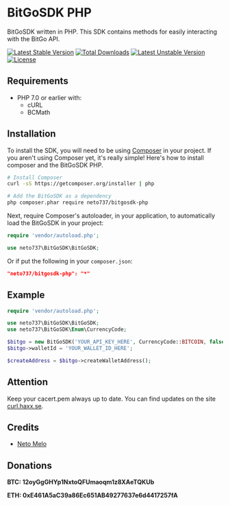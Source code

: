 
# BitGoSDK PHP

BitGoSDK written in PHP. This SDK contains methods for easily interacting with the BitGo API.

[![Latest Stable Version](https://poser.pugx.org/neto737/bitgosdk-php/version)](https://packagist.org/packages/neto737/bitgosdk-php) [![Total Downloads](https://poser.pugx.org/neto737/bitgosdk-php/downloads)](https://packagist.org/packages/neto737/bitgosdk-php) [![Latest Unstable Version](https://poser.pugx.org/neto737/bitgosdk-php/v/unstable)](//packagist.org/packages/neto737/bitgosdk-php) [![License](https://poser.pugx.org/neto737/bitgosdk-php/license)](https://packagist.org/packages/neto737/bitgosdk-php)

## Requirements
- PHP 7.0 or earlier with:
  - cURL
  - BCMath

## Installation

To install the SDK, you will need to be using [Composer](http://getcomposer.org/) in your project. If you aren't using Composer yet, it's really simple! Here's how to install composer and the BitGoSDK PHP.
```sh
# Install Composer
curl -sS https://getcomposer.org/installer | php

# Add the BitGoSDK as a dependency
php composer.phar require neto737/bitgosdk-php
```

Next, require Composer's autoloader, in your application, to automatically load the BitGoSDK in your project:

```php
require 'vendor/autoload.php';

use neto737\BitGoSDK\BitGoSDK;
```

Or if put the following in your `composer.json`:

```json
"neto737/bitgosdk-php": "*"
```
  
## Example

```php
require 'vendor/autoload.php';

use neto737\BitGoSDK\BitGoSDK;
use neto737\BitGoSDK\Enum\CurrencyCode;

$bitgo = new BitGoSDK('YOUR_API_KEY_HERE', CurrencyCode::BITCOIN, false);
$bitgo->walletId = 'YOUR_WALLET_ID_HERE';

$createAddress = $bitgo->createWalletAddress();
```

## Attention

Keep your cacert.pem always up to date. You can find updates on the site [curl.haxx.se](https://curl.haxx.se/docs/caextract.html).


## Credits
- <a href="https://github.com/neto737" target="_blank">Neto Melo</a>

## Donations
**BTC: 12oyGgGHYp1NxtoQFUmaoqm1z8XAeTQKUb**

**ETH: 0xE461A5aC39a86Ec651AB49277637e6d4417257fA**
